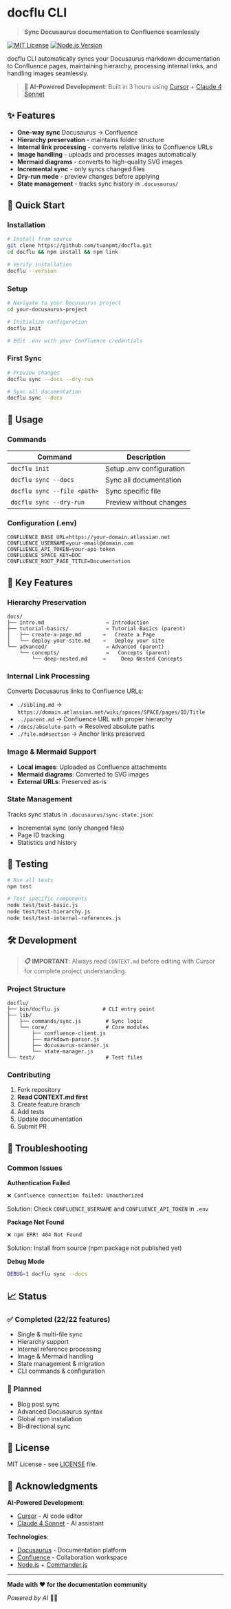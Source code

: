 # docflu CLI

> **Sync Docusaurus documentation to Confluence seamlessly**

[![MIT License](https://img.shields.io/badge/License-MIT-green.svg)](https://choosealicense.com/licenses/mit/)
[![Node.js Version](https://img.shields.io/badge/node-%3E%3D16.0.0-brightgreen.svg)](https://nodejs.org/)

docflu CLI automatically syncs your Docusaurus markdown documentation to Confluence pages, maintaining hierarchy, processing internal links, and handling images seamlessly.

> **🤖 AI-Powered Development**: Built in 3 hours using [Cursor](https://cursor.sh/) + [Claude 4 Sonnet](https://www.anthropic.com/claude)

## ✨ Features

- **One-way sync** Docusaurus → Confluence
- **Hierarchy preservation** - maintains folder structure
- **Internal link processing** - converts relative links to Confluence URLs
- **Image handling** - uploads and processes images automatically
- **Mermaid diagrams** - converts to high-quality SVG images
- **Incremental sync** - only syncs changed files
- **Dry-run mode** - preview changes before applying
- **State management** - tracks sync history in `.docusaurus/`

## 🚀 Quick Start

### Installation

```bash
# Install from source
git clone https://github.com/tuanpmt/docflu.git
cd docflu && npm install && npm link

# Verify installation
docflu --version
```

### Setup

```bash
# Navigate to your Docusaurus project
cd your-docusaurus-project

# Initialize configuration
docflu init

# Edit .env with your Confluence credentials
```

### First Sync

```bash
# Preview changes
docflu sync --docs --dry-run

# Sync all documentation
docflu sync --docs
```

## 📖 Usage

### Commands

| Command | Description |
|---------|-------------|
| `docflu init` | Setup .env configuration |
| `docflu sync --docs` | Sync all documentation |
| `docflu sync --file <path>` | Sync specific file |
| `docflu sync --dry-run` | Preview without changes |

### Configuration (.env)

```env
CONFLUENCE_BASE_URL=https://your-domain.atlassian.net
CONFLUENCE_USERNAME=your-email@domain.com
CONFLUENCE_API_TOKEN=your-api-token
CONFLUENCE_SPACE_KEY=DOC
CONFLUENCE_ROOT_PAGE_TITLE=Documentation
```

## 🔧 Key Features

### Hierarchy Preservation
```
docs/
├── intro.md                    → Introduction
├── tutorial-basics/            → Tutorial Basics (parent)
│   ├── create-a-page.md       →   Create a Page
│   └── deploy-your-site.md    →   Deploy your site
└── advanced/                   → Advanced (parent)
    └── concepts/               →   Concepts (parent)
        └── deep-nested.md     →     Deep Nested Concepts
```

### Internal Link Processing
Converts Docusaurus links to Confluence URLs:
- `./sibling.md` → `https://domain.atlassian.net/wiki/spaces/SPACE/pages/ID/Title`
- `../parent.md` → Confluence URL with proper hierarchy
- `/docs/absolute-path` → Resolved absolute paths
- `./file.md#section` → Anchor links preserved

### Image & Mermaid Support
- **Local images**: Uploaded as Confluence attachments
- **Mermaid diagrams**: Converted to SVG images
- **External URLs**: Preserved as-is

### State Management
Tracks sync status in `.docusaurus/sync-state.json`:
- Incremental sync (only changed files)
- Page ID tracking
- Statistics and history

## 🧪 Testing

```bash
# Run all tests
npm test

# Test specific components
node test/test-basic.js
node test/test-hierarchy.js
node test/test-internal-references.js
```

## 🛠️ Development

> **📋 IMPORTANT**: Always read `CONTEXT.md` before editing with Cursor for complete project understanding.

### Project Structure
```
docflu/
├── bin/docflu.js              # CLI entry point
├── lib/
│   ├── commands/sync.js        # Sync logic
│   └── core/                   # Core modules
│       ├── confluence-client.js
│       ├── markdown-parser.js
│       ├── docusaurus-scanner.js
│       └── state-manager.js
└── test/                       # Test files
```

### Contributing
1. Fork repository
2. **Read CONTEXT.md first**
3. Create feature branch
4. Add tests
5. Update documentation
6. Submit PR

## 🚨 Troubleshooting

### Common Issues

**Authentication Failed**
```bash
❌ Confluence connection failed: Unauthorized
```
Solution: Check `CONFLUENCE_USERNAME` and `CONFLUENCE_API_TOKEN` in `.env`

**Package Not Found**
```bash
❌ npm ERR! 404 Not Found
```
Solution: Install from source (npm package not published yet)

**Debug Mode**
```bash
DEBUG=1 docflu sync --docs
```

## 📈 Status

### ✅ Completed (22/22 features)
- Single & multi-file sync
- Hierarchy support
- Internal reference processing
- Image & Mermaid handling
- State management & migration
- CLI commands & configuration

### 🔄 Planned
- Blog post sync
- Advanced Docusaurus syntax
- Global npm installation
- Bi-directional sync

## 📄 License

MIT License - see [LICENSE](LICENSE) file.

## 🙏 Acknowledgments

**AI-Powered Development**:
- [Cursor](https://cursor.sh/) - AI code editor
- [Claude 4 Sonnet](https://www.anthropic.com/claude) - AI assistant

**Technologies**:
- [Docusaurus](https://docusaurus.io/) - Documentation platform
- [Confluence](https://www.atlassian.com/software/confluence) - Collaboration workspace
- [Node.js](https://nodejs.org/) + [Commander.js](https://github.com/tj/commander.js/)

---

**Made with ❤️ for the documentation community**

*Powered by AI* 🤖✨
